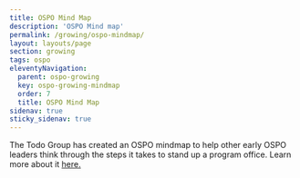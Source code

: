 ```yaml
---
title: OSPO Mind Map
description: 'OSPO Mind map'
permalink: /growing/ospo-mindmap/
layout: layouts/page
section: growing
tags: ospo
eleventyNavigation:
  parent: ospo-growing
  key: ospo-growing-mindmap
  order: 7
  title: OSPO Mind Map
sidenav: true
sticky_sidenav: true
---
```


The Todo Group has created an OSPO mindmap to help other early OSPO leaders think through the steps it takes to stand up a program office.
Learn more about it [here.](https://ospomindmap.todogroup.org/)
